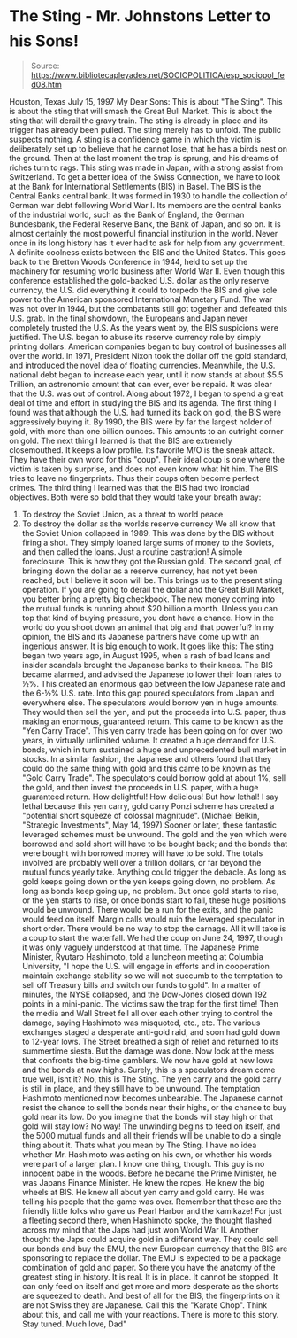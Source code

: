 # The Sting - Mr. Johnstons Letter to his Sons!

> Source: https://www.bibliotecapleyades.net/SOCIOPOLITICA/esp_sociopol_fed08.htm

Houston, Texas
July 15, 1997
My Dear Sons:
This is about "The Sting". This is about the sting that
will smash the Great Bull Market. This is about the sting that
will derail the gravy train. The sting is already in place and
its trigger has already been pulled. The sting merely has to
unfold. The public suspects nothing.
A sting is a confidence game in which the victim is deliberately
set up to believe that he cannot lose, that he has a birds nest
on the ground. Then at the last moment the trap is sprung, and
his dreams of riches turn to rags. This sting was made in Japan,
with a strong assist from Switzerland.
To get a better idea of the Swiss Connection, we have to
look at the Bank for International Settlements (BIS) in
Basel. The BIS is the Central Banks central bank. It was
formed in 1930 to handle the collection of German war debt
following World War I. Its members are the central banks of the
industrial world, such as the Bank of England, the German
Bundesbank, the Federal Reserve Bank, the Bank of Japan, and so
on. It is almost certainly the most powerful financial
institution in the world. Never once in its long history has it
ever had to ask for help from any government.
A definite coolness exists between the BIS and the
United States. This goes back to the Bretton Woods
Conference in 1944, held to set up the machinery for
resuming world business after World War II. Even though this
conference established the gold-backed U.S. dollar as the only
reserve currency, the U.S. did everything it could to torpedo
the BIS and give sole power to the American sponsored
International Monetary Fund. The war was not over in 1944, but
the combatants still got together and defeated this U.S. grab.
In the final showdown, the Europeans and Japan
never completely trusted the U.S.
As the years went by, the BIS suspicions were justified.
The U.S. began to abuse its reserve currency role by simply
printing dollars. American companies began to buy control of
businesses all over the world. In 1971, President Nixon
took the dollar off the gold standard, and introduced the novel
idea of floating currencies. Meanwhile, the U.S. national debt
began to increase each year, until it now stands at about $5.5
Trillion, an astronomic amount that can ever, ever be repaid. It
was clear that the U.S. was out of control.
Along about 1972, I began to spend a great deal of time
and effort in studying the BIS and its agenda. The first
thing I found was that although the U.S. had turned its back on
gold, the BIS were aggressively buying it. By 1990,
the BIS were by far the largest holder of gold,
with more than one billion ounces. This amounts to an outright
corner on gold.
The next thing I learned is that the BIS are extremely
closemouthed. It keeps a low profile. Its favorite M/O is the
sneak attack. They have their own word for this "coup". Their
ideal coup is one where the victim is taken by surprise, and
does not even know what hit him. The BIS tries to leave
no fingerprints. Thus their coups often become perfect crimes.
The third thing I learned was that the BIS had two ironclad
objectives. Both were so bold that they would take your breath
away:
1) To destroy the
Soviet Union, as a threat to world peace
2) To destroy the dollar as the worlds reserve
currency
We all know that the Soviet Union
collapsed in 1989. This was done by the BIS
without firing a shot. They simply loaned large sums of
money to the Soviets, and then called the loans. Just a routine
castration! A simple foreclosure. This is how they got the
Russian gold.
The second goal, of bringing down the dollar as a reserve
currency, has not yet been reached, but I believe it soon will
be. This brings us to the present sting operation.
If you are going to derail the dollar and the Great Bull
Market, you better bring a pretty big checkbook. The new
money coming into the mutual funds is running about $20 billion
a month. Unless you can top that kind of buying pressure, you
dont have a chance. How in the world do you shoot down an
animal that big and that powerful? In my opinion, the BIS
and its Japanese partners have come up with an ingenious
answer. It is big enough to work. It goes like this:
The sting began two years ago,
in August 1995, when a rash of bad loans and insider
scandals brought the Japanese banks to their knees. The
BIS became alarmed, and advised the Japanese to lower
their loan rates to ½%. This created an enormous gap between
the low Japanese rate and the 6-½% U.S. rate. Into this gap
poured speculators from Japan and everywhere else. The
speculators would borrow yen in huge amounts. They would
then sell the yen, and put the proceeds into U.S. paper,
thus making an enormous, guaranteed return. This came to be
known as the "Yen Carry Trade". This yen carry
trade has been going on for over two years, in virtually
unlimited volume. It created a huge demand for U.S. bonds,
which in turn sustained a huge and unprecedented bull market
in stocks.
In a similar fashion, the Japanese
and others found that they could do the same thing with gold and
this came to be known as the "Gold Carry Trade". The
speculators could borrow gold at about 1%, sell the gold, and
then invest the proceeds in U.S. paper, with a huge guaranteed
return. How delightful! How delicious! But how lethal!
I say lethal because this yen carry, gold carry Ponzi
scheme has created a "potential short squeeze of colossal
magnitude". (Michael Belkin, "Strategic Investments",
May 14, 1997) Sooner or later, these fantastic leveraged schemes
must be unwound. The gold and the yen which were borrowed and
sold short will have to be bought back; and the bonds that were
bought with borrowed money will have to be sold. The totals
involved are probably well over a trillion dollars, or far
beyond the mutual funds yearly take. Anything could trigger the
debacle. As long as gold keeps going down or the yen keeps going
down, no problem. As long as bonds keep going up, no problem.
But once gold starts to rise, or the yen starts to rise,
or once bonds start to fall, these huge positions would
be unwound. There would be a run for the exits, and the panic
would feed on itself. Margin calls would ruin the leveraged
speculator in short order. There would be no way to stop the
carnage. All it will take is a coup to start the waterfall.
We had the coup on June 24, 1997, though it was only
vaguely understood at that time. The Japanese Prime Minister,
Ryutaro Hashimoto, told a luncheon meeting at Columbia
University,
"I hope the U.S. will engage in
efforts and in cooperation maintain exchange stability so we
will not succumb to the temptation to sell off
Treasury bills and switch our funds to gold".
In a matter of minutes, the NYSE
collapsed, and the Dow-Jones closed down 192 points in a
mini-panic. The victims saw the trap for the first time! Then
the media and Wall Street fell all over each other trying to
control the damage, saying Hashimoto was misquoted, etc., etc.
The various exchanges staged a desperate anti-gold raid, and
soon had gold down to 12-year lows. The Street breathed a sigh
of relief and returned to its summertime siesta.
But the damage was done. Now look at the mess that confronts the
big-time gamblers. We now have gold at new lows and the bonds at
new highs. Surely, this is a speculators dream come true
well, isnt it? No, this is The Sting. The yen carry and the
gold carry is still in place, and they still have to be
unwound. The temptation Hashimoto mentioned now
becomes unbearable. The Japanese cannot resist the chance to
sell the bonds near their highs, or the chance to buy gold near
its low. Do you imagine that the bonds will stay high or that
gold will stay low? No way! The unwinding begins to feed on
itself, and the 5000 mutual funds and all their friends will be
unable to do a single thing about it. Thats what you mean by
The Sting.
I have no idea whether Mr. Hashimoto was acting on his
own, or whether his words were part of a larger plan. I know one
thing, though. This guy is no innocent babe in the woods. Before
he became the Prime Minister, he was Japans Finance Minister.
He knew the ropes. He knew the big wheels at BIS. He knew
all about yen carry and gold carry. He was telling his
people that the game was over. Remember that these are the
friendly little folks who gave us Pearl Harbor and the kamikaze!
For just a fleeting second there, when Hashimoto spoke,
the thought flashed across my mind that the Japs had just won
World War II.
Another thought the Japs could acquire gold in a different
way. They could sell our bonds and buy the EMU, the new
European currency that the BIS are sponsoring to replace
the dollar. The EMU is expected to be a package
combination of gold and paper.
So there you have the anatomy of the greatest sting in
history. It is real. It is in place. It cannot be stopped.
It can only feed on itself and get more and more desperate as
the shorts are squeezed to death. And best of all for the BIS,
the fingerprints on it are not Swiss they are Japanese.
Call this the "Karate Chop".
Think about this, and call me with your reactions. There is more
to this story. Stay tuned.
Much love, Dad"
